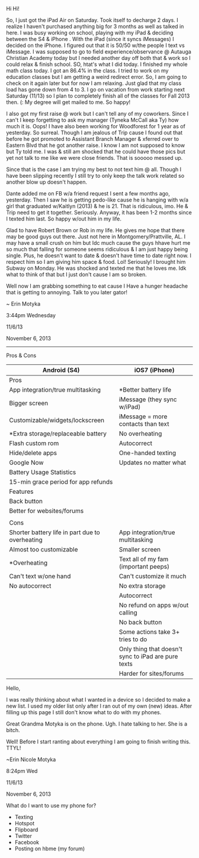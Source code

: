 Hi Hi!

So, I just got the iPad Air on Saturday. Took itself to decharge 2 days. I realize I haven't purchased anything big for 3 months as well as talked in here. I was busy working on school, playing with my iPad & deciding between the S4 & iPhone . With the iPad (since it syncs iMessages) I decided on the iPhone. I figured out that it is 50/50 w/the people I text vs iMessage. I was supposed to go to field experience/observance @ Autauga Christian Academy today but I needed another day off both that & work so I could relax & finish school. SO, htat's what I did today. I finished my whole math class today. I got an 86.4% in the class. I tried to work on my education classes but I am getting a weird redirect error. So, I am going to check on it again later but for now I am relaxing. Just glad that my class load has gone down from 4 to 3. I go on vacation from work starting next Saturday (11/13) so I plan to completely finish all of the classes for Fall 2013 then. (: My degree will get mailed to me. So happy!

I also got my first raise @ work but I can't tell any of my coworkers. Since I can't I keep forgetting to ask my manager (Tyneka McCall aka Ty) how much it is. Oops! I have also been working for Woodforest for 1 year as of yesterday. So surreal. Though I am jealous of Trip cause I found out that before he got promoted to Assistant Branch Manager & xferred over to Eastern Blvd that he got another raise. I know I am not supposed to know but Ty told me. I was & still am shocked that he could have those pics but yet not talk to me like we were close friends. That is sooooo messed up.

Since that is the case I am trying my best to not text him @ all. Though I have been slipping recently I still try to only keep the talk work related so another blow up doesn't happen.

Dante added me on FB w/a friend request I sent a few months ago, yesterday. Then I saw he is getting pedo-like cause he is hanging with w/a girl that graduated w/Kaitlyn (2013) & he is 21. That is ridiculous, imo. He & Trip need to get it together. Seriously. Anyway, it has been 1-2 months since I texted him last. So happy w/out him in my life.

Glad to have Robert Brown or Rob in my life. He gives me hope that there may be good guys out there. Just not here in Montgomery/Prattville, AL. I may have a small crush on him but Idc much cause the guys hhave hurt me so much that falling for someone seems ridiculous & I am just happy being single. Plus, he doesn't want to date & doesn't have time to date right now. I respect him so I am giving him space & food. Lol! Seriously! I brought him Subway on Monday. He was shocked and texted me that he loves me. Idk what to think of that but I just don't cause I am so broken.

Well now I am grabbing something to eat cause I Have a hunger headache that is getting to annoying. Talk to you later gator!

~ Erin Motyka

3:44pm Wednesday

11/6/13

November 6, 2013

---
Pros & Cons

| Android (S4)                                    | iOS7 (iPhone)                                       |
| ----------------------------------------------- | --------------------------------------------------- |
| Pros                                            |                                                     |
| App integration/true multitasking               | *Better battery life                                |
| Bigger screen                                   | iMessage (they sync w/iPad)                         |
| Customizable/widgets/lockscreen                 | iMessage = more contacts than text                  |
| *Extra storage/replaceable battery              | No overheating                                      |
| Flash custom rom                                | Autocorrect                                         |
| Hide/delete apps                                | One-handed texting                                  |
| Google Now                                      | Updates no matter what                              |
| Battery Usage Statistics                        |                                                     |
| 15-min grace period for app refunds             |                                                     |
| Features                                        |                                                     |
| Back button                                     |                                                     |
| Better for websites/forums                      |                                                     |
|                                                 |                                                     |
| Cons                                            |                                                     |
| Shorter battery life in part due to overheating | App integration/true multitasking                   |
| Almost too customizable                         | Smaller screen                                      |
| *Overheating                                    | Text all of my fam (important peeps)                |
| Can't text w/one hand                           | Can't customize it much                             |
| No autocorrect                                  | No extra storage                                    |
|                                                 | Autocorrect                                         |
|                                                 | No refund on apps w/out calling                     |
|                                                 | No back button                                      |
|                                                 | Some actions take 3+ tries to do                    |
|                                                 | Only thing that doesn't sync to iPad are pure texts |
|                                                 | Harder for sites/forums                             |

Hello,

I was really thinking about what I wanted in a device so I decided to make a new list. I used my older list only after I ran out of my own (new) ideas. After filling up this page I still don't know what to do with my phones.

Great Grandma Motyka is on the phone. Ugh. I hate talking to her. She is a bitch.

Well! Before I start ranting about everything I am going to finish writing this. TTYL!

~Erin Nicole Motyka

8:24pm Wed

11/6/13

November 6, 2013

What do I want to use my phone for?

- Texting
- Hotspot
- Flipboard
- Twitter
- Facebook
- Posting on hbme (my forum)